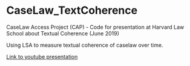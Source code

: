 # CaseLaw_TextCoherence
CaseLaw Access Project (CAP) - Code for presentation at Harvard Law School about Textual Coherence (June 2019)

Using LSA to measure textual coherence of caselaw over time.

[Link to youtube presentation](https://www.youtube.com/watch?v=j6tOckXKMHM)
